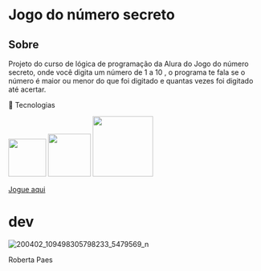 <h1>Jogo do número secreto </h1>

<h2>Sobre</h2>
<a>Projeto do curso de lógica de programação da Alura do Jogo do número secreto, onde você digita um número de 1 a 10 , o programa te fala se o número é maior ou menor do que foi digitado e quantas vezes foi digitado até acertar.</a>

🚀 Tecnologias
<div>
  <img src="https://github.com/devropaes/numeroSecreto/assets/143963091/4bb388da-12e4-483b-8117-e0c9ec6e4461.png" width="75"px/>
  <img src="https://github.com/devropaes/numeroSecreto/assets/143963091/31da45d2-84c2-4909-ac58-9ec01044f9f7"width="85"px/>
  <img src="https://github.com/devropaes/numeroSecreto/assets/143963091/87964e74-2724-4375-aa4a-1ce3e7d96d35"width="120"px/>
    
</div>

[Jogue aqui](http://127.0.0.1:5500/3386-git-github-projeto_inicial/index.html)

# dev

   ![200402_109498305798233_5479569_n](https://github.com/devropaes/numeroSecreto/assets/143963091/bab695fe-3d03-4930-9ac4-efd7d5193f4c) 

Roberta Paes
  
</div>
